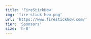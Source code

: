 ```yaml
---
title: 'FireStickHow'
img: 'fire-stick-how.png'
url: 'https://www.firestickhow.com/'
tier: 'Sponsors'
size: 'h-8'
---
```

